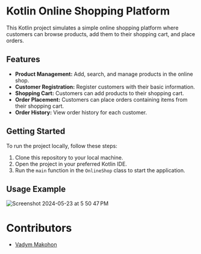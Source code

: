 # Kotlin Online Shopping Platform

This Kotlin project simulates a simple online shopping platform where customers can browse products, add them to their shopping cart, and place orders.

## Features

- **Product Management:** Add, search, and manage products in the online shop.
- **Customer Registration:** Register customers with their basic information.
- **Shopping Cart:** Customers can add products to their shopping cart.
- **Order Placement:** Customers can place orders containing items from their shopping cart.
- **Order History:** View order history for each customer.

## Getting Started

To run the project locally, follow these steps:

1. Clone this repository to your local machine.
2. Open the project in your preferred Kotlin IDE.
3. Run the `main` function in the `OnlineShop` class to start the application.

## Usage Example

![Screenshot 2024-05-23 at 5 50 47 PM](https://github.com/VadymMakohon/Shopping-platform/assets/138728243/21b6e114-12b6-4c62-8db8-628b7b108c41)

# Contributors

- [Vadym Makohon](https://github.com/VadymMakohon)
